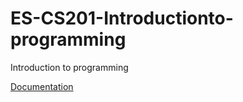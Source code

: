 # ES-CS201-Introductionto-programming
Introduction to programming

[Documentation](https://www.open-std.org/jtc1/sc22/wg14/)
